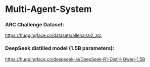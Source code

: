 # Multi-Agent-System



### ARC Challenge Dataset:

https://huggingface.co/datasets/allenai/ai2_arc


### DeepSeek distilled model (1.5B parameters):

https://huggingface.co/deepseek-ai/DeepSeek-R1-Distill-Qwen-1.5B

